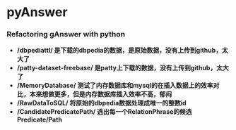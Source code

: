 # pyAnswer
### Refactoring gAnswer with python

- **/dbpediattl/ 是下载的dbpedia的数据，是原始数据，没有上传到github，太大了**
- **/patty-dataset-freebase/ 是patty上下载的数据，没有上传到github，太大了**
- **/MemoryDatabase/ 测试了内存数据库和mysql的在插入数据上的效率对比，本来想做更多，但是内存数据库插入效率不高，郁闷**
- **/RawDataToSQL/ 将原始的dbpedia数据处理成唯一的整数id**
- **/CandidatePredicatePath/ 选出每一个RelationPhrase的候选Predicate/Path**
